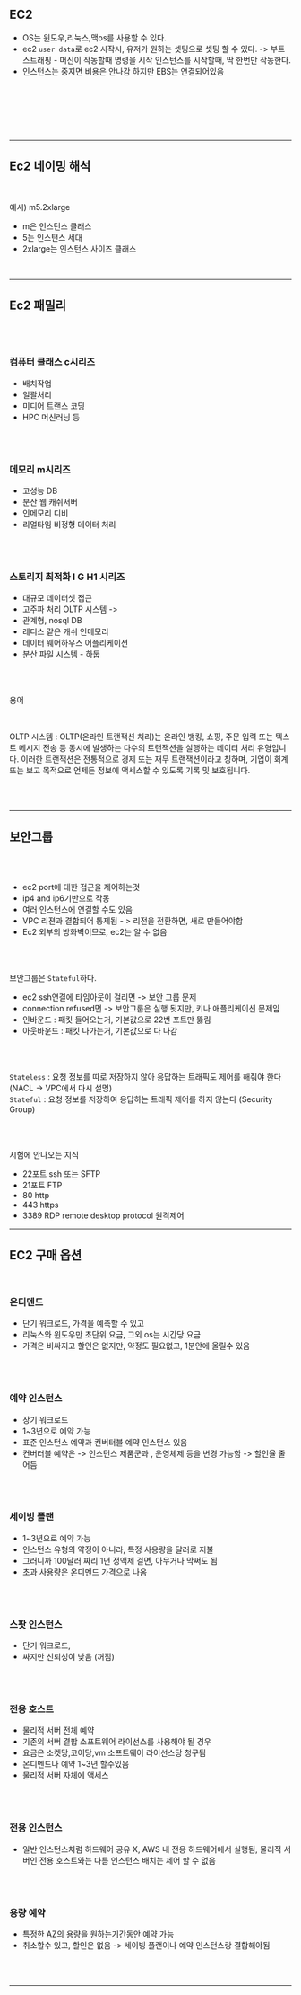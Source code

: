 ## EC2

- OS는 윈도우,리눅스,맥os를 사용할 수 있다.
- ec2 `user data`로 ec2 시작시, 유저가 원하는 셋팅으로 셋팅 할 수 있다. -> 부트스트래핑 - 머신이 작동할때 명령을 시작
인스턴스를 시작할때, 딱 한번만 작동한다.
- 인스턴스는 중지면 비용은 안나감 하지만 EBS는 연결되어있음


<br><br><br><br><br>

------------
## Ec2 네이밍 해석

<br>

예시) m5.2xlarge

- m은 인스턴스 클래스 <br>
- 5는 인스턴스 세대 <br>
- 2xlarge는 인스턴스 사이즈 클래스 <br>


<br>

-----------------------------
## Ec2 패밀리

<br><br>

### 컴퓨터 클래스 c시리즈
- 배치작업
- 일괄처리
- 미디어 트랜스 코딩
- HPC 머신러닝 등

<br><br>

### 메모리 m시리즈
- 고성능 DB
- 분산 웹 캐쉬서버
- 인메모리 디비
- 리얼타임 비정형 데이터 처리

<br><br>

### 스토리지 최적화 I G H1 시리즈
- 대규모 데이터셋 접근
- 고주파 처리 OLTP 시스템 ->
- 관계형, nosql DB
- 레디스 같은 캐쉬 인메모리
- 데이터 웨어하우스 어플리케이션
- 분산 파일 시스템 - 하둡


<br>

<br>

용어

<br>

OLTP 시스템 : OLTP(온라인 트랜잭션 처리)는 온라인 뱅킹, 쇼핑, 주문 입력 또는 텍스트 메시지 전송 등 동시에 발생하는 다수의 트랜잭션을 실행하는 데이터 처리 유형입니다. 이러한 트랜잭션은 전통적으로 경제 또는 재무 트랜잭션이라고 칭하며, 기업이 회계 또는 보고 목적으로 언제든 정보에 액세스할 수 있도록 기록 및 보호됩니다.

<br><br>

------------
## 보안그룹
<br>
<br>

- ec2 port에 대한 접근을 제어하는것 <br>
- ip4 and ip6기반으로 작동 <br>
- 여러 인스턴스에 연결할 수도 있음 <br>
- VPC 리젼과 결합되어 통제됨 - > 리전을 전환하면, 새로 만들어야함 <br>
- Ec2 외부의 방화벽이므로, ec2는 알 수 없음 <br>

<br><br>

보안그룹은 `Stateful`하다.

- ec2 ssh연결에 타임아웃이 걸리면 -> 보안 그룹 문제
- connection refused면 -> 보안그룹은 실행 됫지만, 키나 애플리케이션 문제임
- 인바운드 : 패킷 들어오는거, 기본값으로 22번 포트만 뚫림
- 아웃바운드 : 패킷 나가는거, 기본값으로 다 나감



<br><br>

`Stateless` : 요청 정보를 따로 저장하지 않아 응답하는 트래픽도 제어를 해줘야 한다 (NACL -> VPC에서 다시 설명) <br>
`Stateful` : 요청 정보를 저장하여 응답하는 트래픽 제어를 하지 않는다 (Security Group)

<br><br>


시험에 안나오는 지식<br>
- 22포트 ssh 또는 SFTP<br>
- 21포트 FTP<br>
- 80 http<br>
- 443 https<br>
- 3389 RDP remote desktop protocol 원격제어<br>

----------
## EC2 구매 옵션

<br>

### 온디멘드
- 단기 워크로드, 가격을 예측할 수 있고
- 리눅스와 윈도우만 초단위 요금, 그외 os는 시간당 요금
- 가격은 비싸지고 할인은 없지만, 약정도 필요없고, 1분안에 올릴수 있음


<br><br>

### 예약 인스턴스 
- 장기 워크로드
- 1~3년으로 예약 가능
- 표준 인스턴스 예약과 컨버터블 예약 인스턴스 있음
- 컨버터블 예약은 -> 인스턴스 제품군과 , 운영체제 등을 변경 가능함 -> 할인율 줄어듬



<br>
<br>

### 세이빙 플랜
- 1~3년으로 예약 가능
- 인스턴스 유형의 약정이 아니라, 특정 사용량을 달러로 지불
- 그러니까 100달러 짜리 1년 정액제 걸면, 아무거나 막써도 됨
- 초과 사용량은 온디멘드 가격으로 나옴

<br>
<br>

### 스팟 인스턴스
- 단기 워크로드,
- 싸지만 신뢰성이 낮음 (꺼짐)

<br>
<br>

### 전용 호스트
- 물리적 서버 전체 예약
- 기존의 서버 결합 소프트웨어 라이선스를 사용해야 될 경우
- 요금은 소켓당,코어당,vm 소프트웨어 라이선스당 청구됨
- 온디멘드나 예약 1~3년 할수있음
- 물리적 서버 자체에 액세스

<br>
<br>

### 전용 인스턴스 
- 일반 인스턴스처럼 하드웨어 공유 X, AWS
내 전용 하드웨어에서 실행됨, 물리적 서버인 전용 호스트와는 다름
인스턴스 배치는 제어 할 수 없음

<br>
<br>

### 용량 예약 
- 특정한 AZ의 용량을 원하는기간동안 예약 가능
- 취소할수 있고, 할인은 없음 -> 세이빙 플랜이나 예약 인스턴스랑 결합해야됨

<br>
<br>

----















